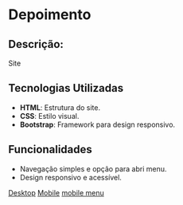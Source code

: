 # Depoimento

## Descrição:
Site

## Tecnologias Utilizadas

- **HTML**: Estrutura do site.
- **CSS**: Estilo visual.
- **Bootstrap**: Framework para design responsivo.

## Funcionalidades

- Navegação simples e opção para abri menu.
- Design responsivo e acessível.

[Desktop](design/desktop.png)
[Mobile](design/mobile.png)
[mobile menu](design/mobile-menu.png)